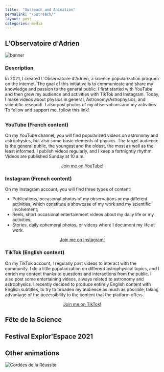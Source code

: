 ```yaml
---
title:  "Outreach and Animation"
permalink: "/outreach/"
layout: post
categories: media
---
```


## L'Observatoire d'Adrien

![banner](https://adnothing.github.io/images/smallbanner.jpg)


### Description

In 2021, I created L'Observatoire d'Adrien, a science popularization program on the internet. 
The goal of this initiative is to communicate and share my knowledge and passion to the general public. 
I first started with YouTube and then grew my audience and activities with TikTok and Instagram. 
Today, I make videos about physics in general, Astronomy/Astrophysics, and scientific research.
I also post photos of my observations and my activities.
To follow and support me, follow this [link](https://linktr.ee/lobservatoiredadrien)!
## 
### YouTube (French content)

On my YouTube channel, you will find popularized videos on astronomy and astrophysics, but also some basic elements of physics. 
The target audience is the general public, the youngest and the oldest, the most as well as the least informed. 
I publish videos regularly, and I keep a fortnightly rhythm.
Videos are published Sunday at 10 a.m.

<div class="more" style="text-align: center;">
  <a href="https://www.youtube.com/@lobservatoiredadrien">Join me on YouTube!</a>
</div>

### Instagram (French content)

On my Instagram account, you will find three types of content:
* Publications, occasional photos of my observations or my different activities, which constitute a showcase of my work and my scientific involvement;
* Reels, short occasional entertainment videos about my daily life or my activities;
* Stories, daily ephemeral photos, or videos where I document my life at work.


<div class="more" style="text-align: center;">
  <a href="https://www.instagram.com/lobservatoire_dadrien/">Join me on Instagram!</a>
</div>

### TikTok (English content)

On my TikTok account, I regularly post videos to interact with the community.
I do a little popularization on different astrophysical topics, and I enrich my content thanks to questions and interactions from the public.
I also post some entertaining videos, always related to astronomy and astrophysics. 
I recently decided to produce entirely English content with English subtitles, to try to broaden my audience as much as possible, taking advantage of the accessibility to the content that the platform offers.


<div class="more" style="text-align: center;">
  <a href="https://www.tiktok.com/@observatoire_dadrien">Join me on TikTok!</a>
</div>

## Fête de la Science



## Festival Explor'Espace 2021



## Other animations

![Cordées de la Réussite](https://adnothing.github.io/images/cordees.jpg)
